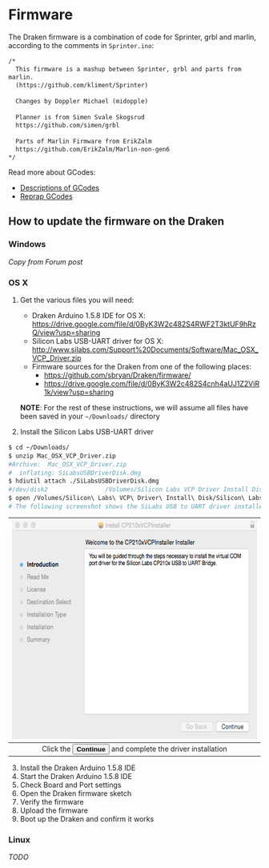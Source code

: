 # Firmware

The Draken firmware is a combination of code for Sprinter, grbl and marlin, according to the comments in `Sprinter.ino`:

```
/*
  This firmware is a mashup between Sprinter, grbl and parts from marlin.
  (https://github.com/kliment/Sprinter)

  Changes by Doppler Michael (midopple)

  Planner is from Simen Svale Skogsrud
  https://github.com/simen/grbl

  Parts of Marlin Firmware from ErikZalm
  https://github.com/ErikZalm/Marlin-non-gen6
*/
```

Read more about GCodes:

* [Descriptions of GCodes](http://linuxcnc.org/handbook/gcode/g-code.html)
* [Reprap GCodes](http://objects.reprap.org/wiki/Mendel_User_Manual:_RepRapGCodes)

## How to update the firmware on the Draken

### Windows
*_Copy from Forum post_*
### OS X
1. Get the various files you will need:
   * Draken Arduino 1.5.8 IDE for OS X: https://drive.google.com/file/d/0ByK3W2c482S4RWF2T3ktUF9hRzQ/view?usp=sharing
   * Silicon Labs USB-UART driver for OS X: http://www.silabs.com/Support%20Documents/Software/Mac_OSX_VCP_Driver.zip
   * Firmware sources for the Draken from one of the following places:
      - https://github.com/sbryan/Draken/firmware/
      - https://drive.google.com/file/d/0ByK3W2c482S4cnh4aUJ1Z2ViR1k/view?usp=sharing

   **NOTE**: For the rest of these instructions, we will assume all files have been saved in your `~/Downloads/` directory


2. Install the Silicon Labs USB-UART driver

```bash
$ cd ~/Downloads/
$ unzip Mac_OSX_VCP_Driver.zip
#Archive:  Mac_OSX_VCP_Driver.zip
#  inflating: SiLabsUSBDriverDisk.dmg
$ hdiutil attach ./SiLabsUSBDriverDisk.dmg
#/dev/disk2                /Volumes/Silicon Labs VCP Driver Install Disk
$ open /Volumes/Silicon\ Labs\ VCP\ Driver\ Install\ Disk/Silicon\ Labs\ VCP\ Driver.pkg
# The following screenshot shows the SiLabs USB to UART driver installer
```

|<img src='misc/SiLabsUSBtoUART-installer.png' width=620 height=438>|
|:--------------------------:
|Click the <button>**Continue**</button> and complete the driver installation|

3. Install the Draken Arduino 1.5.8 IDE
4. Start the Draken Arduino 1.5.8 IDE
5. Check Board and Port settings
6. Open the Draken firmware sketch
7. Verify the firmware
8. Upload the firmware
9. Boot up the Draken and confirm it works

### Linux
*_TODO_*


